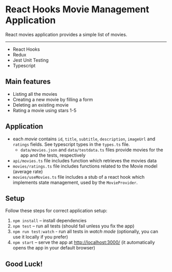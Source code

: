 # React Hooks Movie Management Application

React movies application provides a simple list of movies.

----
- React Hooks
- Redux
- Jest Unit Testing
- Typescript


## Main features

- Listing all the movies
- Creating a new movie by filling a form
- Deleting an existing movie
- Rating a movie using stars 1-5

## Application

- each *movie* contains `id`, `title`, `subtitle`, `description`, `imageUrl` and `ratings` fields. See typescript types in the `types.ts` file.
    - `data/movies.json` and `data/testdata.ts` files provide movies for the app and the tests, respectively
- `api/movies.ts` file includes function which retrieves the movies data
- `movies/ratings.ts` file includes functions related to the Movie model (average rate)
- `movies/useMovies.ts` file includes a stub of a react hook which implements state management, used by the `MovieProvider`.

## Setup

Follow these steps for correct application setup:

1. `npm install` – install dependencies
2. `npm test` – run all tests (should fail unless you fix the app)
3. `npm run test:watch` - run all tests in _watch mode_ (optionally, you can use it locally if you prefer)
4. `npm start` – serve the app at [http://localhost:3000/](http://localhost:3000/) (it automatically opens the app in your default browser)

## Good Luck!

